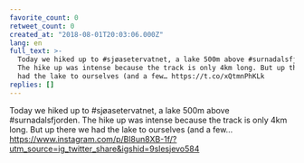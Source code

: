 ```yaml
---
favorite_count: 0
retweet_count: 0
created_at: "2018-08-01T20:03:06.000Z"
lang: en
full_text: >-
  Today we hiked up to #sjøasetervatnet, a lake 500m above #surnadalsfjorden.
  The hike up was intense because the track is only 4km long. But up there we
  had the lake to ourselves (and a few… https://t.co/xQtmnPhKLk
replies: []
---
```


Today we hiked up to #sjøasetervatnet, a lake 500m above #surnadalsfjorden. The
hike up was intense because the track is only 4km long. But up there we had the
lake to ourselves (and a few…
<https://www.instagram.com/p/Bl8un8XB-1f/?utm_source=ig_twitter_share&igshid=9slesjevo584>
